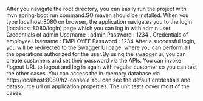 After you navigate the root directory, you can easily run the project with mvn spring-boot:run command.SO maven should be installed.
When you type localhost:8080 on browser, the application navigates you to the login (localhost:8080/login) page which you can log in with admin user.
Credentials of admin Username : admin Password : 1234 .
Credentials of employee Username : EMPLOYEE Password : 1234
After a successful login, you will be redirected to the Swagger UI page, where you can perform all the operations authorized for the user.By using the swagger ui, you can create customers and set their password via the APIs.
You can invoke /logout URL to logout and log in again with regular customer so you can test the other cases.
You can access the in-memory database via http://localhost:8080/h2-console You can see the default credentials and datasource url on application.properties.
The unit tests cover most of the cases.
